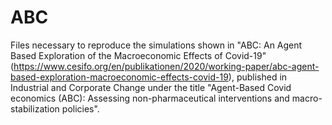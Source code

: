 # ABC
Files necessary to reproduce the simulations shown in "ABC: An Agent Based Exploration of the Macroeconomic Effects of Covid-19" (https://www.cesifo.org/en/publikationen/2020/working-paper/abc-agent-based-exploration-macroeconomic-effects-covid-19), published in Industrial and Corporate Change under the title "Agent-Based Covid economics (ABC): Assessing non-pharmaceutical interventions and macro-stabilization policies".
